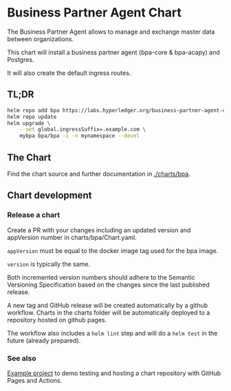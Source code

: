 # Business Partner Agent Chart

The Business Partner Agent allows to manage and exchange master data between organizations.

This chart will install a business partner agent (bpa-core & bpa-acapy) and Postgres.

It will also create the default ingress routes.

## TL;DR

```sh
helm repo add bpa https://labs.hyperledger.org/business-partner-agent-chart/
helm repo update
helm upgrade \
	--set global.ingressSuffix=.example.com \
   	mybpa bpa/bpa -i -n mynamespace --devel
```

## The Chart

Find the chart source and further documentation in [./charts/bpa](./charts/bpa).

## Chart development

### Release a chart

Create a PR with your changes including an updated version and appVersion number in charts/bpa/Chart.yaml.

`appVersion` must be equal to the docker image tag used for the bpa image.

`version` is typically the same.

Both incremented version numbers should adhere to the Semantic Versioning Specification based on the changes since the last published release.

A new tag and GitHub release will be created automatically by a github workflow. Charts in the charts folder will be automatically deployed to a repository hosted on github pages.

The workflow also includes a `helm lint` step and will do a `helm test` in the future (already prepared).

### See also 

[Example project](https://github.com/helm/charts-repo-actions-demo) to demo testing and hosting a chart repository with GitHub Pages and Actions.